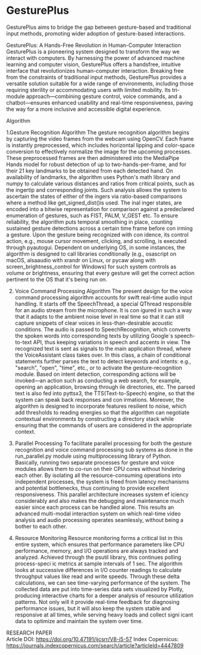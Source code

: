 # GesturePlus
GesturePlus aims to bridge the gap between gesture-based and traditional input methods, promoting  wider adoption of gesture-based interactions.

GesturePlus: A Hands-Free Revolution in Human-Computer Interaction 
GesturePlus is a pioneering system designed to transform the way we interact with computers. By harnessing the power of advanced machine learning and computer vision, GesturePlus offers a handsfree, intuitive interface that revolutionizes human-computer interaction. 
Breaking free from the constraints of traditional input methods, GesturePlus provides a versatile solution suitable for a wide range of environments, including those requiring sterility or accommodating users with limited mobility. Its tri-module approach—combining gesture control, voice commands, and a chatbot—ensures enhanced usability and real-time responsiveness, paving the way for a more inclusive and accessible digital experience.


Algorithm 

1.Gesture Recognition Algorithm 
The gesture recognition algorithm begins by capturing the video frames from the webcam using OpenCV. Each frame is instantly preprocessed, which includes horizontal  lipping and color-space conversion to effectively normalize the image for the upcoming processes. These preprocessed frames are then administered into the MediaPipe Hands model for robust detection of up to two-hands-per-frame, and for their 21 key landmarks to be obtained from each detected hand. On availability of landmarks, the algorithm uses Python's math library and numpy to calculate various distances and ratios from critical points, such as the  ingertip and corresponding joints. Such analysis allows the system to ascertain the states of either of the  ingers via ratio-based comparisons where a method like get_signed_dist()is used. The  inal  inger states, are encoded into a bitwise representation for comparison against a predeclared enumeration of gestures, such as FIST, PALM, V_GEST etc. To ensure reliability, the algorithm puts temporal smoothing in place, counting sustained gesture detections across a certain time frame before con irming a gesture. Upon the gesture being recognized with con idence, its control action, e.g., mouse cursor movement, clicking, and scrolling, is executed through pyautogui. Dependent on underlying OS, in some instances, the algorithm is designed to call libraries conditionally (e.g., osascript on macOS, alsaaudio with xrandr on Linux, or pycaw along with screen_brightness_control for Windows) for such system controls as volume or brightness, ensuring that every gesture will get the correct action pertinent to the OS that it's being run on.  

2. Voice Command Processing Algorithm 
The present design for the voice command processing algorithm accounts for swift real-time audio input handling. It starts off the SpeechThread, a special QThread responsible for an audio stream from the microphone. It is con igured in such a way that it adapts to the ambient noise level in real time so that it can still capture snippets of clear voices in less-than-desirable acoustic conditions. The audio is passed to SpeechRecognition, which converts the spoken words into corresponding texts by utilizing Google´s speech-to-text API, thus keeping variations in speech and accents in view. The recognized text is sent as signals to the main application thread, where the VoiceAssistant class takes over. In this class, a chain of conditional statements further parses the text to detect keywords and intents: e.g., "search", "open", "time", etc., or to activate the gesture-recognition module. Based on intent detection, corresponding actions will be invoked—an action such as conducting a web search, for example, opening an application, browsing through  ile directories, etc. The parsed text is also fed into pyttsx3, the TTS(Text-to-Speech) engine, so that the system can speak back responses and con irmations. Moreover, the algorithm is designed to incorporate features resilient to noise, which add thresholds to reading energies so that the algorithm can negotiate contextual environments by constructing a directory stack while ensuring that the commands of users are considered in the appropriate context. 

3. Parallel Processing 
To facilitate parallel processing for both the gesture recognition and voice command processing sub systems as done in the run_parallel.py module using multiprocessing library of Python. Basically, running two separate processes for gesture and voice modules allows them to co-run on their CPU cores without hindering each other. By isolating all the resource-consuming operations into independent processes, the system is freed from latency mechanisms and potential bottlenecks, thus continuing to provide excellent responsiveness. This parallel architecture increases system ef iciency considerably and also makes the debugging and maintenance much easier since each process can be handled alone. This results an advanced multi-modal interaction system on which real-time video analysis and audio processing operates seamlessly, without being a bother to each other. 

4. Resource Monitoring 
Resource monitoring forms a critical list in this entire system, which ensures that performance parameters like CPU performance, memory, and I/O operations are always tracked and analyzed. Achieved through the psutil library, this continues polling process-speci ic metrics at sample intervals of 1 sec. The algorithm looks at successive differences in I/O counter readings to calculate throughput values like read and write speeds. Through these delta calculations, we can see time-varying performance of the system. The collected data are put into time-series data sets visualized by Plotly, producing interactive charts for a deeper analysis of resource utilization patterns. Not only will it provide real-time feedback for diagnosing performance issues, but it will also keep the system stable and responsive at all times, while serving heavy loads and collect signi icant data to optimize and maintain the system over time.

RESEARCH PAPER  
Article DOI: https://doi.org/10.47191/ijcsrr/V8-i5-57
Index Copernicus: https://journals.indexcopernicus.com/search/article?articleId=4447809


